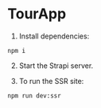 # TourApp

1. Install dependencies:
```
npm i
```

2. Start the Strapi server. 

3. To run the SSR site:
```
npm run dev:ssr 
```